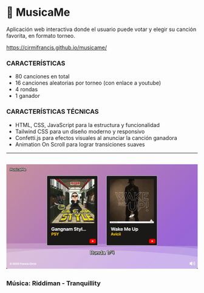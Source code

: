 # 🎵 MusicaMe

Aplicación web interactiva donde el usuario puede votar y elegir su canción favorita, en formato torneo.

https://cirmifrancis.github.io/musicame/

### CARACTERÍSTICAS
- 80 canciones en total
- 16 canciones aleatorias por torneo (con enlace a youtube)
- 4 rondas
- 1 ganador

### CARACTERÍSTICAS TÉCNICAS
- HTML, CSS, JavaScript para la estructura y funcionalidad
- Tailwind CSS para un diseño moderno y responsivo
- Confetti.js para efectos visuales al anunciar la canción ganadora
- Animation On Scroll para lograr transiciones suaves
---
![Imagen de la página](https://github.com/CirmiFrancis/musicame/blob/main/musicame.jpg?raw=true)
---
### Música: Riddiman - Tranquillity
